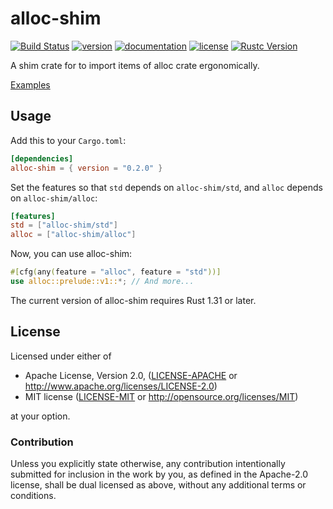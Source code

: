 # alloc-shim

[![Build Status](https://travis-ci.com/taiki-e/alloc-shim.svg?branch=master)](https://travis-ci.com/taiki-e/alloc-shim)
[![version](https://img.shields.io/crates/v/alloc-shim.svg)](https://crates.io/crates/alloc-shim/)
[![documentation](https://docs.rs/alloc-shim/badge.svg)](https://docs.rs/alloc-shim/)
[![license](https://img.shields.io/crates/l/alloc-shim.svg)](https://crates.io/crates/alloc-shim/)
[![Rustc Version](https://img.shields.io/badge/rustc-1.31+-lightgray.svg)](https://blog.rust-lang.org/2018/12/06/Rust-1.31-and-rust-2018.html)

A shim crate for to import items of alloc crate ergonomically.

[Examples](examples)

## Usage

Add this to your `Cargo.toml`:

```toml
[dependencies]
alloc-shim = { version = "0.2.0" }
```

Set the features so that `std` depends on `alloc-shim/std`, and `alloc` depends on `alloc-shim/alloc`:

```toml
[features]
std = ["alloc-shim/std"]
alloc = ["alloc-shim/alloc"]
```

Now, you can use alloc-shim:

```rust
#[cfg(any(feature = "alloc", feature = "std"))]
use alloc::prelude::v1::*; // And more...
```

The current version of alloc-shim requires Rust 1.31 or later.

## License

Licensed under either of

* Apache License, Version 2.0, ([LICENSE-APACHE](LICENSE-APACHE) or <http://www.apache.org/licenses/LICENSE-2.0>)
* MIT license ([LICENSE-MIT](LICENSE-MIT) or <http://opensource.org/licenses/MIT>)

at your option.

### Contribution

Unless you explicitly state otherwise, any contribution intentionally submitted for inclusion in the work by you, as defined in the Apache-2.0 license, shall be dual licensed as above, without any additional terms or conditions.
